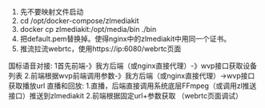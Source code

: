 1. 先不要映射文件启动
2. cd /opt/docker-compose/zlmediakit
4. docker cp  zlmediakit:/opt/media/bin   ./bin
5. 把default.pem替换掉。使得nginx中的zlmediakit中用同一个证书。
6. 推流拉流webrtc，使用https://ip:6080/webrtc页面

国标语音对接: 1首先前端-》我方后端（或nginx直接代理）-》wvp接口获取设备列表
            2.前端根据wvp前端调用参数-》我方后端（或nginx直接代理）->wvp接口获取播放url
直播和回放: 1.直播，后端直接调用系统底层FFmpeg（或调用zl推送接口）推送到zlmediakit
          2.前端根据固定url+参数获取 （webrtc页面调试）
         
